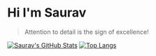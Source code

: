 # Hi I'm Saurav
<blockquote>Attention to detail is the sign of excellence!</blockquote>


<!-- [![Saurav's GitHub Stats](https://github-readme-stats.vercel.app/api?username=sauravmeghwal&hide=issues&count_private=true&show_icons=true&theme=synthwave )](https://github.com/sauravmeghwal/github-readme-stats)
[![Top Langs](https://github-readme-stats.vercel.app/api/top-langs/?username=sauravmeghwal&layout=compact&theme=synthwave )](https://github.com/sauravmeghwal/github-readme-stats) -->

[![Saurav's GitHub Stats](https://github-readme-stats.vercel.app/api?username=savmg&hide=issues&count_private=true&show_icons=true&theme=shades-of-purple)](https://github.com/sauravmeghwal/github-readme-stats)
[![Top Langs](https://github-readme-stats.vercel.app/api/top-langs/?username=savmg&layout=compact&theme=shades-of-purple)](https://github.com/sauravmeghwal/github-readme-stats)
